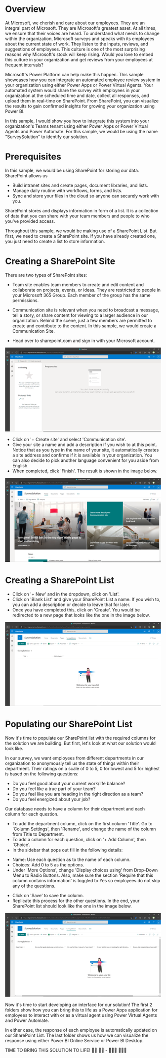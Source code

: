 # Overview
At Microsoft, we cherish and care about our employees. They are an integral part of Microsoft. They are Microsoft's greatest asset. At all times, we ensure that their voices are heard. To understand what needs to change within the organization, Microsoft surveys and speaks with its employees about the current state of work. They listen to the inputs, reviews, and suggestions of employees. This culture is one of the most surprising reasons why Microsoft's stock will keep rising. Would you love to embed this culture in your organization and get reviews from your employees at frequent intervals?

Microsoft's Power Platform can help make this happen. This sample showcases how you can integrate an automated employee review system in your organization using either Power Apps or Power Virtual Agents. Your automated system would share the survey with employees in your organization at the scheduled time and date, collect all responses, and upload them in real-time on SharePoint. From SharePoint, you can visualize the results to gain confirmed insights for growing your organization using Power BI.

In this sample, I would show you how to integrate this system into your organization's Teams tenant using either Power Apps or Power Virtual Agents and Power Automate. For this sample, we would be using the name "SurveySolution" to identify our solution.

# Prerequisites
In this sample, we would be using SharePoint for storing our data. SharePoint allows us
- Build intranet sites and create pages, document libraries, and lists.
- Manage daily routine with workflows, forms, and lists.
- Sync and store your files in the cloud so anyone can securely work with you.

SharePoint stores and displays information in form of a list. It is a collection of data that you can share with your team members and people to who you've provided access.

Throughout this sample, we would be making use of a SharePoint List. But first, we need to create a SharePoint site. If you have already created one, you just need to create a list to store information.

# Creating a SharePoint Site
There are two types of SharePoint sites:
- Team site enables team members to create and edit content and collaborate on projects, events, or ideas. They are restricted to people in your Microsoft 365 Group. Each member of the group has the same permissions.
- Communication site is relevant when you need to broadcast a message, tell a story, or share content for viewing to a larger audience in our organization. Behind the scene, just a few members are permitted to create and contribute to the content. In this sample, we would create a Communication Site.

- Head over to sharepoint.com and sign in with your Microsoft account.

![](Images/sharepoint-1.PNG)

- Click on '+ Create site' and select 'Communication site'.
- Give your site a name and add a description if you wish to at this point. Notice that as you type in the name of your site, it automatically creates a site address and confirms if it is available in your organization. You can also decide to pick another language convenient for you aside from English.
- When completed, click 'Finish'. The result is shown in the image below.

![](Images/sharepoint-2.PNG)

# Creating a SharePoint List
- Click on '+ New' and in the dropdown, click on 'List'.
- Click on 'Blank List' and give your SharePoint List a name. If you wish to, you can add a description or decide to leave that for later.
- Once you have completed this, click on 'Create'. You would be redirected to a new page that looks like the one in the image below.

![](Images/sharepoint-3.PNG)

# Populating our SharePoint List
Now it's time to populate our SharePoint list with the required columns for the solution we are building. But first, let's look at what our solution would look like.

In our survey, we want employees from different departments in our organization to anonymously tell us the state of things within their department. Their ratings on a scale of 0 to 5, 0 for lowest and 5 for highest is based on the following questions:
* Do you feel good about your current work/life balance?
* Do you feel like a true part of your team?
* Do you feel like you are heading in the right direction as a team?
* Do you feel energized about your job?

Our database needs to have a column for their department and each column for each question.

- To add the department column, click on the first column 'Title'. Go to 'Column Settings', then 'Rename', and change the name of the column from Title to Department.
- To add a column for each question, click on '+ Add Column', then 'Choice'. 
- In the sidebar that pops out fill in the following details:
* Name: Use each question as to the name of each column.
* Choices: Add 0 to 5 as the options. 
* Under 'More Options', change 'Display choices using' from Drop-Down Menu to Radio Buttons. Also, make sure the section 'Require that this column contains information' is toggled to Yes so employees do not skip any of the questions.
- Click on 'Save' to save the column.
- Replicate this process for the other questions. In the end, your SharePoint list should look like the one in the image below.

![](Images/sharepoint-4.PNG)

Now it's time to start developing an interface for our solution! The first 2 folders show how you can bring this to life as a Power Apps application for employees to interact with or as a virtual agent using Power Virtual Agents and Power Automate.

In either case, the response of each employee is automatically updated on our SharePoint List. The last folder shows us how we can visualize the response using either Power BI Online Service or Power BI Desktop.

TIME TO BRING THIS SOLUTION TO LIFE! 💃🏾 🕺🏾 - 👩🏾‍💻 👨🏾‍💻
